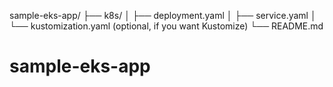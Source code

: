 sample-eks-app/
├── k8s/
│   ├── deployment.yaml
│   ├── service.yaml
│   └── kustomization.yaml   (optional, if you want Kustomize)
└── README.md
# sample-eks-app
